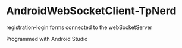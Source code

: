 # AndroidWebSocketClient-TpNerd
registration-login forms connected to the webSocketServer

Programmed with Android Studio
